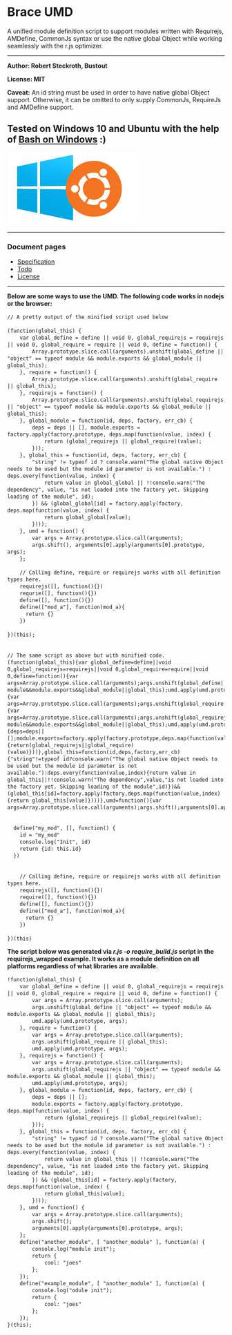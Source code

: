 
# Brace UMD
A unified module definition script to support modules written with Requirejs, AMDefine, CommonJs syntax or use the native global Object while working seamlessly with the r.js optimizer.

------------

**Author: Robert Steckroth, Bustout**

**License: MIT**

**Caveat:** An id string must be used in order to have native global Object support. Otherwise, it can be omitted to only supply CommonJs, RequireJs and AMDefine support.

**Tested on Windows 10 and Ubuntu with the help of [Bash on Windows](https://github.com/Microsoft/BashOnWindows) :)**
-------
![Bash_on_windows](https://raw.githubusercontent.com/restarian/brace_umd/master/doc/image/bash_on_windows_logo.jpg)

------

### Document pages
* [Specification](https://github.com/restarian/brace_umd/blob/master/doc/specification.md)
* [Todo](https://github.com/restarian/brace_umd/blob/master/doc/todo.md)
* [License](https://github.com/restarian/brace_umd/blob/master/doc/todo.md)

----
**Below are some ways to use the UMD. The following code works in nodejs or the browser:**
```
// A pretty output of the minified script used below

(function(global_this) {
    var global_define = define || void 0, global_requirejs = requirejs || void 0, global_require = require || void 0, define = function() {
        Array.prototype.slice.call(arguments).unshift(global_define || "object" == typeof module && module.exports && global_module || global_this);
    }, require = function() {
        Array.prototype.slice.call(arguments).unshift(global_require || global_this);
    }, requirejs = function() {
        Array.prototype.slice.call(arguments).unshift(global_requirejs || "object" == typeof module && module.exports && global_module || global_this);
    }, global_module = function(id, deps, factory, err_cb) {
        deps = deps || [], module.exports = factory.apply(factory.prototype, deps.map(function(value, index) {
            return (global_requirejs || global_require)(value);
        }));
    }, global_this = function(id, deps, factory, err_cb) {
        "string" != typeof id ? console.warn("The global native Object needs to be used but the module id parameter is not available.") : deps.every(function(value, index) {
            return value in global_global || !!console.warn("The dependency", value, "is not loaded into the factory yet. Skipping loading of the module", id);
        }) && (global_global[id] = factory.apply(factory, deps.map(function(value, index) {
            return global_global[value];
        })));
    }, umd = function() {
        var args = Array.prototype.slice.call(arguments);
        args.shift(), arguments[0].apply(arguments[0].prototype, args);
    };

    // Calling define, require or requirejs works with all definition types here.
    requirejs([], function(){})
    requrie([], function(){})
    define([], function(){})
    define(["mod_a"], function(mod_a){
      return {}
    })

})(this);


// The same script as above but with minified code.
(function(global_this){var global_define=define||void 0,global_requirejs=requirejs||void 0,global_require=require||void 0,define=function(){var args=Array.prototype.slice.call(arguments);args.unshift(global_define||"object"==typeof module&&module.exports&&global_module||global_this);umd.apply(umd.prototype,args)},require=function(){var args=Array.prototype.slice.call(arguments);args.unshift(global_require||global_this);umd.apply(umd.prototype,args)},requirejs=function(){var args=Array.prototype.slice.call(arguments);args.unshift(global_requirejs||"object"==typeof module&&module.exports&&global_module||global_this);umd.apply(umd.prototype,args)},global_module=function(id,deps,factory,err_cb){deps=deps||[];module.exports=factory.apply(factory.prototype,deps.map(function(value,index){return(global_requirejs||global_require)(value)}))},global_this=function(id,deps,factory,err_cb){"string"!=typeof id?console.warn("The global native Object needs to be used but the module id parameter is not available."):deps.every(function(value,index){return value in global_this||!!console.warn("The dependency",value,"is not loaded into the factory yet. Skipping loading of the module",id)})&&(global_this[id]=factory.apply(factory,deps.map(function(value,index){return global_this[value]})))},umd=function(){var args=Array.prototype.slice.call(arguments);args.shift();arguments[0].apply(arguments[0].prototype,args)}


  define("my_mod", [], function() {
    id = "my_mod"
    console.log("Init", id)
    return {id: this.id}
  })


    // Calling define, require or requirejs works with all definition types here.
    requirejs([], function(){})
    require([], function(){})
    define([], function(){})
    define(["mod_a"], function(mod_a){
      return {}
    })

})(this)

```


**The script below was generated via _r.js -o require_build.js_ script in the requirejs_wrapped example. It works as a module definition on all platforms regardless of what libraries are available.**
```
!function(global_this) {
    var global_define = define || void 0, global_requirejs = requirejs || void 0, global_require = require || void 0, define = function() {
        var args = Array.prototype.slice.call(arguments);
        args.unshift(global_define || "object" == typeof module && module.exports && global_module || global_this);
        umd.apply(umd.prototype, args);
    }, require = function() {
        var args = Array.prototype.slice.call(arguments);
        args.unshift(global_require || global_this);
        umd.apply(umd.prototype, args);
    }, requirejs = function() {
        var args = Array.prototype.slice.call(arguments);
        args.unshift(global_requirejs || "object" == typeof module && module.exports && global_module || global_this);
        umd.apply(umd.prototype, args);
    }, global_module = function(id, deps, factory, err_cb) {
        deps = deps || [];
        module.exports = factory.apply(factory.prototype, deps.map(function(value, index) {
            return (global_requirejs || global_require)(value);
        }));
    }, global_this = function(id, deps, factory, err_cb) {
        "string" != typeof id ? console.warn("The global native Object needs to be used but the module id parameter is not available.") : deps.every(function(value, index) {
            return value in global_this || !!console.warn("The dependency", value, "is not loaded into the factory yet. Skipping loading of the module", id);
        }) && (global_this[id] = factory.apply(factory, deps.map(function(value, index) {
            return global_this[value];
        })));
    }, umd = function() {
        var args = Array.prototype.slice.call(arguments);
        args.shift();
        arguments[0].apply(arguments[0].prototype, args);
    };
    define("another_module", [ "another_module" ], function(a) {
        console.log("module init");
        return {
            cool: "joes"
        };
    });
    define("example_module", [ "another_module" ], function(a) {
        console.log("odule init");
        return {
            cool: "joes"
        };
    });
}(this);
```
